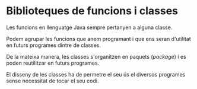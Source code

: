# Biblioteques de funcions i classes

Les funcions en llenguatge Java sempre pertanyen a alguna classe. 

Podem agrupar les funcions que anem programant i que ens seran d'utilitat en futurs programes dintre de classes.

De la mateixa manera, les classes s'organitzen en paquets (*package*) i es poden reutilitzar en futurs programes.

El disseny de les classes ha de permetre el seu ús el diversos programes sense necessitat de tocar el seu codi.
